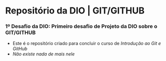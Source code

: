 # Repositório da DIO | GIT/GITHUB
### 1º Desafio da DIO: Primeiro desafio de Projeto da DIO sobre o GIT/GITHUB
- Este é o repositório criado para concluir o curso de _Introdução ao Git e GitHub_
- *Não existe nada de mais nele*
